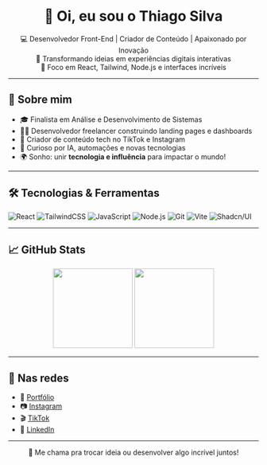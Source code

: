 <h1 align="center">👋 Oi, eu sou o Thiago Silva</h1>

<p align="center">
  💻 Desenvolvedor Front-End | Criador de Conteúdo | Apaixonado por Inovação <br />
  🚀 Transformando ideias em experiências digitais interativas <br />
  🎯 Foco em React, Tailwind, Node.js e interfaces incríveis
</p>

---

## 🧠 Sobre mim

- 🎓 Finalista em Análise e Desenvolvimento de Sistemas  
- 🧑‍💻 Desenvolvedor freelancer construindo landing pages e dashboards  
- 📱 Criador de conteúdo tech no TikTok e Instagram  
- 🧩 Curioso por IA, automações e novas tecnologias  
- 🌍 Sonho: unir **tecnologia e influência** para impactar o mundo!

---

## 🛠️ Tecnologias & Ferramentas

![React](https://img.shields.io/badge/-React-20232A?style=flat&logo=react)
![TailwindCSS](https://img.shields.io/badge/-Tailwind-0EA5E9?style=flat&logo=tailwindcss&logoColor=white)
![JavaScript](https://img.shields.io/badge/-JavaScript-F7DF1E?style=flat&logo=javascript&logoColor=black)
![Node.js](https://img.shields.io/badge/-Node.js-339933?style=flat&logo=nodedotjs&logoColor=white)
![Git](https://img.shields.io/badge/-Git-F05032?style=flat&logo=git&logoColor=white)
![Vite](https://img.shields.io/badge/-Vite-646CFF?style=flat&logo=vite&logoColor=white)
![Shadcn/UI](https://img.shields.io/badge/-Shadcn/UI-000000?style=flat&logo=vercel&logoColor=white)

---

## 📈 GitHub Stats

<p align="center">
  <img src="https://github-readme-stats.vercel.app/api?username=thiagosilva&show_icons=true&theme=radical" height="160"/>
  <img src="https://github-readme-stats.vercel.app/api/top-langs/?username=thiagosilva&layout=compact&theme=radical" height="160"/>
</p>

---

## 🎥 Nas redes

- 💼 [Portfólio](https://k3lm4n.io/)
- 📷 [Instagram](https://instagram.com/seuuser)
- 🎬 [TikTok](https://tiktok.com/@seuuser)
- 💬 [LinkedIn](https://linkedin.com/in/seuuser)

---

<p align="center">
  📩 Me chama pra trocar ideia ou desenvolver algo incrível juntos!
</p>
